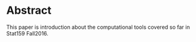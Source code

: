# Abstract
This paper is introduction about the computational tools covered so far in Stat159 Fall2016.


